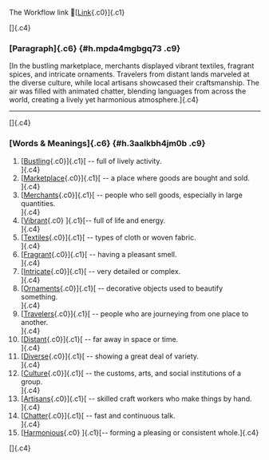 The Workflow link
👏[[Link](https://www.google.com/url?q=http://www.google.com&sa=D&source=editors&ust=1760631873356057&usg=AOvVaw3RQefQhos7hv5BdL2-3Ufw){.c0}]{.c1}

[]{.c4}

### [Paragraph]{.c6} {#h.mpda4mgbgq73 .c9}

[In the bustling marketplace, merchants displayed vibrant textiles,
fragrant spices, and intricate ornaments. Travelers from distant lands
marveled at the diverse culture, while local artisans showcased their
craftsmanship. The air was filled with animated chatter, blending
languages from across the world, creating a lively yet harmonious
atmosphere.]{.c4}

------------------------------------------------------------------------

[]{.c4}

### [Words & Meanings]{.c6} {#h.3aalkbh4jm0b .c9}

1.  [[Bustling](https://www.google.com/url?q=http://www.google.com&sa=D&source=editors&ust=1760631873357980&usg=AOvVaw3uibwWV4n1QcGdrdwjVOUd){.c0}]{.c1}[ --
    full of lively activity.\
    ]{.c4}
2.  [[Marketplace](https://www.google.com/url?q=http://www.google.com&sa=D&source=editors&ust=1760631873358381&usg=AOvVaw235u-xuPpqtgIAKVCYx_7z){.c0}]{.c1}[ --
    a place where goods are bought and sold.\
    ]{.c4}
3.  [[Merchants](https://www.google.com/url?q=http://www.google.com&sa=D&source=editors&ust=1760631873358701&usg=AOvVaw1O-ijrfMqxCFQIYnNi105x){.c0}]{.c1}[ --
    people who sell goods, especially in large quantities.\
    ]{.c4}
4.  [[Vibrant](https://www.google.com/url?q=http://www.google.com&sa=D&source=editors&ust=1760631873359092&usg=AOvVaw0iCmciN1gnVVT14op3ZDKe){.c0}
    ]{.c1}[-- full of life and energy.\
    ]{.c4}
5.  [[Textiles](https://www.google.com/url?q=http://www.google.com&sa=D&source=editors&ust=1760631873359460&usg=AOvVaw2XKxteXcb7HpK3Yw6Dl0ZF){.c0}]{.c1}[ --
    types of cloth or woven fabric.\
    ]{.c4}
6.  [[Fragrant](https://www.google.com/url?q=http://www.google.com&sa=D&source=editors&ust=1760631873359742&usg=AOvVaw0p1rRk-wNuxG8KATsmmv-t){.c0}]{.c1}[ --
    having a pleasant smell.\
    ]{.c4}
7.  [[Intricate](https://www.google.com/url?q=http://www.google.com&sa=D&source=editors&ust=1760631873359955&usg=AOvVaw2M97kNCAxv2oB7V-FdH08b){.c0}]{.c1}[ --
    very detailed or complex.\
    ]{.c4}
8.  [[Ornaments](https://www.google.com/url?q=http://www.google.com&sa=D&source=editors&ust=1760631873360142&usg=AOvVaw28dMG5AP-XGx412GugFY1T){.c0}]{.c1}[ --
    decorative objects used to beautify something.\
    ]{.c4}
9.  [[Travelers](https://www.google.com/url?q=http://www.google.com&sa=D&source=editors&ust=1760631873360392&usg=AOvVaw2rY4ecHesQPu1UnkpHeYAl){.c0}]{.c1}[ --
    people who are journeying from one place to another.\
    ]{.c4}
10. [[Distant](https://www.google.com/url?q=http://www.google.com&sa=D&source=editors&ust=1760631873360695&usg=AOvVaw0JXx839vzDNPxNMBEracCn){.c0}]{.c1}[ --
    far away in space or time.\
    ]{.c4}
11. [[Diverse](https://www.google.com/url?q=http://www.google.com&sa=D&source=editors&ust=1760631873360943&usg=AOvVaw3_zmuoTiN9o6dDBIOn7zs-){.c0}]{.c1}[ --
    showing a great deal of variety.\
    ]{.c4}
12. [[Culture](https://www.google.com/url?q=http://www.google.com&sa=D&source=editors&ust=1760631873361214&usg=AOvVaw0I1yvAR27vP_qIsd_QFqGY){.c0}]{.c1}[ --
    the customs, arts, and social institutions of a group.\
    ]{.c4}
13. [[Artisans](https://www.google.com/url?q=http://www.google.com&sa=D&source=editors&ust=1760631873361513&usg=AOvVaw2ahNstn9GtNN_ylwoyP8FR){.c0}]{.c1}[ --
    skilled craft workers who make things by hand.\
    ]{.c4}
14. [[Chatter](https://www.google.com/url?q=http://www.google.com&sa=D&source=editors&ust=1760631873361914&usg=AOvVaw3xjiFPdEo6RfR95ncmVbLx){.c0}]{.c1}[ --
    fast and continuous talk.\
    ]{.c4}
15. [[Harmonious](https://www.google.com/url?q=http://www.google.com&sa=D&source=editors&ust=1760631873362130&usg=AOvVaw1h5-L4GASCCO9BOjFHLNQs){.c0}
    ]{.c1}[-- forming a pleasing or consistent whole.]{.c4}

[]{.c4}
